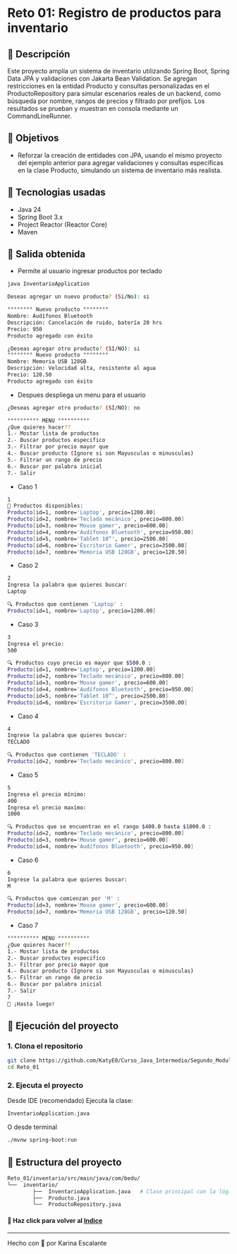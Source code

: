 # Reto 01: Registro de productos para inventario

## 🤍 Descripción
Este proyecto amplía un sistema de inventario utilizando Spring Boot, Spring Data JPA y validaciones con Jakarta Bean Validation. Se agregan restricciones en la entidad Producto y consultas personalizadas en el ProductoRepository para simular escenarios reales de un backend, como búsqueda por nombre, rangos de precios y filtrado por prefijos. Los resultados se prueban y muestran en consola mediante un CommandLineRunner.

## 🤍 Objetivos
- Reforzar la creación de entidades con JPA, usando el mismo proyecto del ejemplo anterior para agregar validaciones y consultas específicas en la clase Producto, simulando un sistema de inventario más realista.

## 🤍 Tecnologias usadas
- Java 24
- Spring Boot 3.x
- Project Reactor (Reactor Core)
- Maven

## 🤍 Salida obtenida
- Permite al usuario ingresar productos por teclado
```bash
java InventarioApplication

Deseas agregar un nuevo producto? (Si/No): si

°°°°°°°° Nuevo producto °°°°°°°°
Nombre: Audífonos Bluetooth
Descripción: Cancelación de ruido, batería 20 hrs
Precio: 950
Producto agregado con éxito

¿Deseas agregar otro producto? (SI/NO): si
°°°°°°°° Nuevo producto °°°°°°°°
Nombre: Memoria USB 128GB
Descripción: Velocidad alta, resistente al agua
Precio: 120.50
Producto agregado con éxito
```
- Despues despliega un menu para el usuario
```bash
¿Deseas agregar otro producto? (SI/NO): no

°°°°°°°°°° MENU °°°°°°°°°°
¿Que quieres hacer??
1.- Mostar lista de productos
2.- Buscar productos especifico
3.- Filtrar por precio mayor que
4.- Buscar producto (Ignore si son Mayusculas o minusculas)
5.- Filtrar un rango de precio
6.- Buscar por palabra inicial
7.- Salir
```
- Caso 1
```bash
1
📂 Productos disponibles:
Producto[id=1, nombre='Laptop', precio=1200.00]
Producto[id=2, nombre='Teclado mecánico', precio=800.00]
Producto[id=3, nombre='Mouse gamer', precio=600.00]
Producto[id=4, nombre='Audífonos Bluetooth', precio=950.00]
Producto[id=5, nombre='Tablet 10”', precio=2500.80]
Producto[id=6, nombre='Escritorio Gamer', precio=3500.00]
Producto[id=7, nombre='Memoria USB 128GB', precio=120.50]
```
- Caso 2
```bash
2
Ingresa la palabra que quieres buscar: 
Laptop

🔍 Productos que contienen 'Laptop' :
Producto[id=1, nombre='Laptop', precio=1200.00]
```
- Caso 3
```bash
3
Ingresa el precio: 
500

🔍 Productos cuyo precio es mayor que $500.0 :
Producto[id=1, nombre='Laptop', precio=1200.00]
Producto[id=2, nombre='Teclado mecánico', precio=800.00]
Producto[id=3, nombre='Mouse gamer', precio=600.00]
Producto[id=4, nombre='Audífonos Bluetooth', precio=950.00]
Producto[id=5, nombre='Tablet 10”', precio=2500.80]
Producto[id=6, nombre='Escritorio Gamer', precio=3500.00]
```
- Caso 4
```bash
4
Ingrese la palabra que quieres buscar: 
TECLADO

🔍 Productos que contienen 'TECLADO' :
Producto[id=2, nombre='Teclado mecánico', precio=800.00]
```
- Caso 5
```bash
5
Ingresa el precio mínimo: 
400
Ingresa el precio maxímo: 
1000

🔍 Productos que se encuentran en el rango $400.0 hasta $1000.0 :
Producto[id=2, nombre='Teclado mecánico', precio=800.00]
Producto[id=3, nombre='Mouse gamer', precio=600.00]
Producto[id=4, nombre='Audífonos Bluetooth', precio=950.00]
```
- Caso 6
```bash
6
Ingrese la palabra que quieres buscar: 
M

🔍 Productos que comienzan por 'M' :
Producto[id=3, nombre='Mouse gamer', precio=600.00]
Producto[id=7, nombre='Memoria USB 128GB', precio=120.50]
```
- Caso 7
```bash
°°°°°°°°°° MENU °°°°°°°°°°
¿Que quieres hacer??
1.- Mostar lista de productos
2.- Buscar productos especifico
3.- Filtrar por precio mayor que
4.- Buscar producto (Ignore si son Mayusculas o minusculas)
5.- Filtrar un rango de precio
6.- Buscar por palabra inicial
7.- Salir
7
👋 ¡Hasta luego!

```
## 🤍 Ejecución del proyecto

### 1. Clona el repositorio

```bash
git clone https://github.com/KatyE0/Curso_Java_Intermedio/Segundo_Modulo/Sesion_06/Reto_01
cd Reto_01
```

### 2. Ejecuta el proyecto
Desde IDE (recomendado)
Ejecuta la clase:
```bash
InventarioApplication.java
```
O desde terminal
``` bash
./mvnw spring-boot:run
```
## 🤍 Estructura del proyecto
``` bash
Reto_01/inventario/src/main/java/com/bedu/
└──  inventario/  
        ├──  InventarioApplication.java   # Clase principal con la lógica de ejecución
        ├──  Producto.java
        └──  ProductoRepository.java
```

#### 🤍 Haz click para volver al [Indice](https://github.com/KatyE0/Curso_Java_Intermedio/blob/main/README.md)

---
Hecho con 🤍 por Karina Escalante